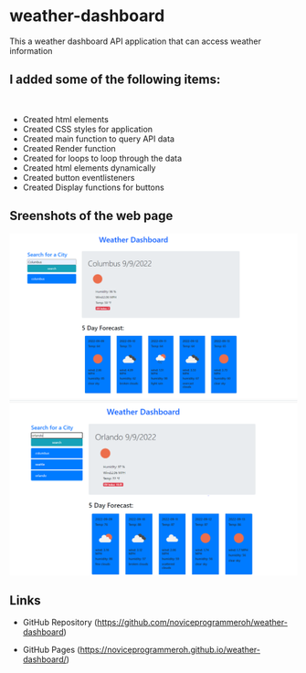 # weather-dashboard
This a weather dashboard API application that can access weather information


## I added some of the following items: <br />
<br />

- Created html elements
- Created CSS styles for application
- Created main function to query API data
- Created Render function
- Created for loops to loop through the data
- Created html elements dynamically 
- Created button eventlisteners
- Created Display functions for buttons


## Sreenshots of the web page ##

![This is an image](./images/mainscreenshot.jpg)
![This is an image](./images/secondscreeenshot.jpg)



## Links ##

- GitHub Repository
(https://github.com/noviceprogrammeroh/weather-dashboard)

- GitHub Pages
(https://noviceprogrammeroh.github.io/weather-dashboard/)